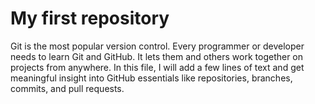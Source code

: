 # My first repository

Git is the most popular version control. 
Every programmer or developer needs to learn Git and GitHub. 
It lets them and others work together on projects from anywhere.
In this file, I will add a few lines of text and get meaningful insight 
into GitHub essentials like repositories, branches, commits, and pull requests. 
